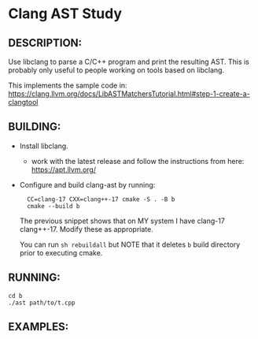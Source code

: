 # Clang AST Study

## DESCRIPTION:

Use libclang to parse a C/C++ program and print the resulting AST.
This is probably only useful to people working on tools based
on libclang.

This implements the sample code in:
https://clang.llvm.org/docs/LibASTMatchersTutorial.html#step-1-create-a-clangtool

## BUILDING:

- Install libclang.
  - work with the latest release and follow the instructions
  from here: https://apt.llvm.org/
- Configure and build clang-ast by running:
  ```
	CC=clang-17 CXX=clang++-17 cmake -S . -B b 
	cmake --build b
  ```
  The previous snippet shows that on MY system I have clang-17
  clang++-17. Modify these as appropriate.

  You can run ``sh rebuildall`` but NOTE that it deletes ``b`` build
  directory prior to executing cmake.

## RUNNING:

```
cd b
./ast path/to/t.cpp
```

## EXAMPLES:

